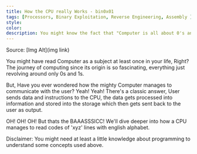 ```yaml
---
title: How the CPU really Works - bin0x01
tags: [Processors, Binary Exploitation, Reverse Engineering, Assembly ]
style: 
color: 
description: You might know the fact that "Computer is all about 0's and 1's" but have you ever dived deeper? Don't worry! The article is meant to help you get a better understanding of basics on processors and working of cpu especially if you want to get into things like reverse engineering, binary exploitation and what not.
---
```


Source: [Img Alt](img link)


You might have read Computer as a subject at least once in your life, Right? The journey of computing since its origin is so fascinating, everything just revolving around only 0s and 1s. 

But, Have you ever wondered how the mighty Computer manages to communicate with the user? 
Yeah! Yeah! There's a classic answer, User sends data and instructions to the CPU, the data gets processed into information and stored into the storage which then gets sent back to the user as output. 

OH! OH! OH! But thats the BAAASSSICC!
We'll dive deeper into how a CPU manages to read codes of 'xyz' lines with english alphabet.









Disclaimer: You might need at least a little knowledge about programming to understand some concepts used above.
